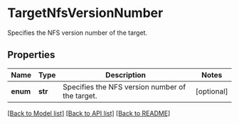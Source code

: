 # TargetNfsVersionNumber

Specifies the NFS version number of the target.

## Properties
Name | Type | Description | Notes
------------ | ------------- | ------------- | -------------
**enum** | **str** | Specifies the NFS version number of the target. | [optional] 

[[Back to Model list]](../README.md#documentation-for-models) [[Back to API list]](../README.md#documentation-for-api-endpoints) [[Back to README]](../README.md)


